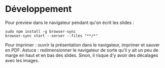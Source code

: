 # Développement

Pour preview dans le navigateur pendant qu'on écrit les slides :

```
sudo npm install -g browser-sync
browser-sync start --server --files "**/*"
```

Pour imprimer : ouvrir la présentation dans le navigateur, imprimer et sauver en PDF.
Astuce : redimensionner le navigateur de sorte qu'il y ait un peu de marge en haut et en bas des slides.
Sinon, il risque d'y avoir des décalages avec les images.
